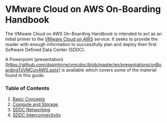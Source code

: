 # VMware Cloud on AWS On-Boarding Handbook

The VMware Cloud on AWS On-Boarding Handbook is intended to act as an initial primer to the [VMware Cloud on AWS](https://vmc.vmware.com) service.  It seeks to provide the reader with enough information to successfully plan and deploy their first Software Defined Data Center (SDDC).

A Powerpoint (presentation)[https://github.com/dspinhirne/vmcdoc/blob/master/en/presentations/onBoardingToVMConAWS.pptx] is available which covers some of the material found in this guide.


### Table of Contents
1. [Basic Concepts](./01_basicConcepts.md)
2. [Compute and Storage](./02_computeAndStorage.md)
3. [SDDC Networking](./03_sddcNetworking.md)
4. [SDDC Interconnectivity](./04_sddcInterconnectivity.md)

